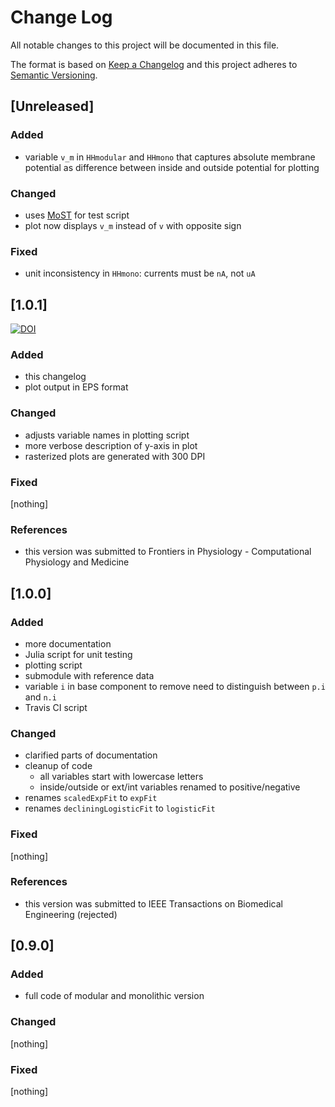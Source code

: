 # Change Log
All notable changes to this project will be documented in this file.

The format is based on [Keep a Changelog](http://keepachangelog.com/)
and this project adheres to [Semantic Versioning](http://semver.org/).

## [Unreleased]

### Added

* variable `v_m` in `HHmodular` and `HHmono` that captures absolute membrane potential as difference between inside and outside potential for plotting

### Changed

* uses [MoST](https://github.com/THM-MoTE/ModelicaScriptingTools.jl) for test script
* plot now displays `v_m` instead of `v` with opposite sign

### Fixed

* unit inconsistency in `HHmono`: currents must be `nA`, not `uA`

## [1.0.1]
[![DOI](https://zenodo.org/badge/DOI/10.5281/zenodo.3947849.svg)](https://doi.org/10.5281/zenodo.3947849)


### Added

- this changelog
- plot output in EPS format

### Changed

- adjusts variable names in plotting script
- more verbose description of y-axis in plot
- rasterized plots are generated with 300 DPI

### Fixed

[nothing]

### References

- this version was submitted to Frontiers in Physiology - Computational Physiology and Medicine

## [1.0.0]

### Added

- more documentation
- Julia script for unit testing
- plotting script
- submodule with reference data
- variable `i` in base component to remove need to distinguish between `p.i` and `n.i`
- Travis CI script

### Changed

- clarified parts of documentation
- cleanup of code
  - all variables start with lowercase letters
  - inside/outside or ext/int variables renamed to positive/negative
- renames `scaledExpFit` to `expFit`
- renames `decliningLogisticFit` to `logisticFit`

### Fixed

[nothing]

### References

- this version was submitted to IEEE Transactions on Biomedical Engineering (rejected)

## [0.9.0]

### Added

- full code of modular and monolithic version

### Changed

[nothing]

### Fixed

[nothing]
